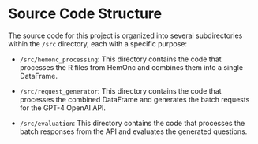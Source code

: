 # Source Code Structure

The source code for this project is organized into several subdirectories within the `/src` directory, each with a specific purpose:

- `/src/hemonc_processing`: This directory contains the code that processes the R files from HemOnc and combines them into a single DataFrame.

- `/src/request_generator`: This directory contains the code that processes the combined DataFrame and generates the batch requests for the GPT-4 OpenAI API.

- `/src/evaluation`: This directory contains the code that processes the batch responses from the API and evaluates the generated questions.